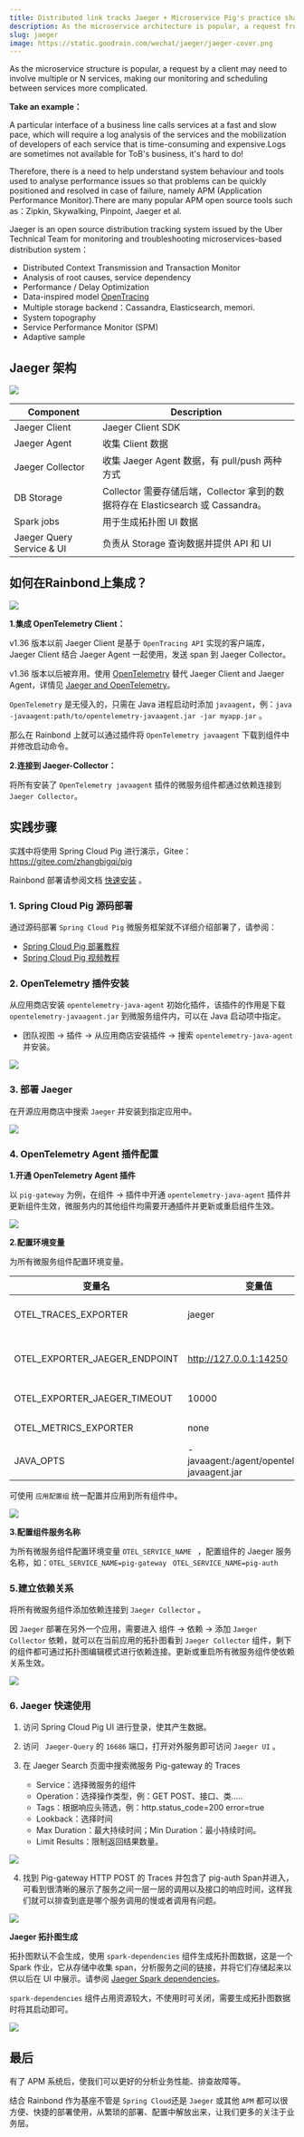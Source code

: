 ```yaml
---
title: Distributed link tracks Jaeger + Microservice Pig's practice sharing on Rainbond
description: As the microservice architecture is popular, a request from a client may need to involve multiple or N services, making our monitoring and scheduling between services more complex
slug: jaeger
image: https://static.goodrain.com/wechat/jaeger/jaeger-cover.png
---
```


As the microservice structure is popular, a request by a client may need to involve multiple or N services, making our monitoring and scheduling between services more complicated.

**Take an example：**

A particular interface of a business line calls services at a fast and slow pace, which will require a log analysis of the services and the mobilization of developers of each service that is time-consuming and expensive.Logs are sometimes not available for ToB's business, it's hard to do!

Therefore, there is a need to help understand system behaviour and tools used to analyse performance issues so that problems can be quickly positioned and resolved in case of failure, namely APM (Application Performance Monitor).There are many popular APM open source tools such as：Zipkin, Skywalking, Pinpoint, Jaeger et al.

Jaeger is an open source distribution tracking system issued by the Uber Technical Team for monitoring and troubleshooting microservices-based distribution system：

- Distributed Context Transmission and Transaction Monitor
- Analysis of root causes, service dependency
- Performance / Delay Optimization
- Data-inspired model [OpenTracing](http://opentring.io/)
- Multiple storage backend：Cassandra, Elasticsearch, memori.
- System topography
- Service Performance Monitor (SPM)
- Adaptive sample

<!--truncate-->

## Jaeger 架构

![](https://static.goodrain.com/wechat/jaeger/1.png)

| Component                                     | Description                                                    |
| --------------------------------------------- | -------------------------------------------------------------- |
| Jaeger Client                                 | Jaeger Client SDK                                              |
| Jaeger Agent                                  | 收集 Client 数据                                                   |
| Jaeger Collector                              | 收集 Jaeger Agent 数据，有 pull/push 两种方式                            |
| DB Storage                                    | Collector 需要存储后端，Collector 拿到的数据将存在 Elasticsearch 或 Cassandra。 |
| Spark jobs                                    | 用于生成拓扑图 UI 数据                                                  |
| Jaeger Query Service & UI | 负责从 Storage 查询数据并提供 API 和 UI                                   |

## 如何在Rainbond上集成？

![](https://static.goodrain.com/wechat/jaeger/2.png)

**1.集成 OpenTelemetry Client：**

v1.36 版本以前 Jaeger Client 是基于 `OpenTracing API` 实现的客户端库，Jaeger Client 结合 Jaeger Agent 一起使用，发送 span 到 Jaeger Collector。

v1.36 版本以后被弃用。使用 [OpenTelemetry](https://opentelemetry.io/) 替代  Jaeger Client and Jaeger Agent，详情见 [Jaeger and OpenTelemetry](https://medium.com/jaegertracing/jaeger-and-opentelemetry-1846f701d9f2)。

`OpenTelemetry` 是无侵入的，只需在 Java 进程启动时添加 `javaagent`，例：`java -javaagent:path/to/opentelemetry-javaagent.jar -jar myapp.jar` 。

那么在 Rainbond 上就可以通过插件将 `OpenTelemetry javaagent` 下载到组件中并修改启动命令。

**2.连接到 Jaeger-Collector：**

将所有安装了 `OpenTelemetry javaagent` 插件的微服务组件都通过依赖连接到 `Jaeger Collector`。

## 实践步骤

实践中将使用 Spring Cloud Pig 进行演示，Gitee：https://gitee.com/zhangbigqi/pig

Rainbond 部署请参阅文档 [快速安装](https://www.rainbond.com/docs/quick-start/quick-install) 。

### 1. Spring Cloud Pig 源码部署

通过源码部署 `Spring Cloud Pig` 微服务框架就不详细介绍部署了，请参阅：

- [Spring Cloud Pig 部署教程](https://t.goodrain.com/d/3-springcloud-pig-rainbond)
- [Spring Cloud Pig 视频教程](https://www.bilibili.com/video/BV1MZ4y1b7wW)

### 2. OpenTelemetry 插件安装

从应用商店安装 `opentelemetry-java-agent` 初始化插件，该插件的作用是下载 `opentelemetry-javaagent.jar` 到微服务组件内，可以在 Java 启动项中指定。

- 团队视图 -> 插件 -> 从应用商店安装插件 -> 搜索 `opentelemetry-java-agent` 并安装。

![](https://static.goodrain.com/wechat/jaeger/3.png)

### 3. 部署 Jaeger

在开源应用商店中搜索 `Jaeger` 并安装到指定应用中。

![](https://static.goodrain.com/wechat/jaeger/4.png)

### 4. OpenTelemetry Agent 插件配置

**1.开通 OpenTelemetry Agent 插件**

以 `pig-gateway` 为例，在组件 -> 插件中开通 `opentelemetry-java-agent` 插件并更新组件生效，微服务内的其他组件均需要开通插件并更新或重启组件生效。

![](https://static.goodrain.com/wechat/jaeger/5.png)

**2.配置环境变量**

为所有微服务组件配置环境变量。

| 变量名                                                                                          | 变量值                                                                                                    | 说明                             |
| -------------------------------------------------------------------------------------------- | ------------------------------------------------------------------------------------------------------ | ------------------------------ |
| OTEL_TRACES_EXPORTER                               | jaeger                                                                                                 | 选择 Jaeger exporter             |
| OTEL_EXPORTER_JAEGER_ENDPOINT | http://127.0.0.1:14250 | Jaeger Collector gRPC endpoint |
| OTEL_EXPORTER_JAEGER_TIMEOUT  | 10000                                                                                                  | 超时时间（毫秒）                       |
| OTEL_METRICS_EXPORTER                              | none                                                                                                   | Metrics 导出器                    |
| JAVA_OPTS                                                               | -javaagent:/agent/opentelemetry-javaagent.jar                          | Java 启动参数                      |

可使用 `应用配置组` 统一配置并应用到所有组件中。

![](https://static.goodrain.com/wechat/jaeger/6.png)

**3.配置组件服务名称**

为所有微服务组件配置环境变量 `OTEL_SERVICE_NAME ` ，配置组件的 Jaeger 服务名称，如：`OTEL_SERVICE_NAME=pig-gateway ` `OTEL_SERVICE_NAME=pig-auth `

### 5.建立依赖关系

将所有微服务组件添加依赖连接到 `Jaeger Collector` 。

因 `Jaeger` 部署在另外一个应用，需要进入 组件 -> 依赖 -> 添加 `Jaeger Collector` 依赖，就可以在当前应用的拓扑图看到 `Jaeger Collector` 组件，剩下的组件都可通过拓扑图编辑模式进行依赖连接。更新或重启所有微服务组件使依赖关系生效。

![](https://static.goodrain.com/wechat/jaeger/7.png)

### 6. Jaeger 快速使用

1. 访问 Spring Cloud Pig UI 进行登录，使其产生数据。

2. 访问 ` Jaeger-Query` 的 `16686` 端口，打开对外服务即可访问 `Jaeger UI` 。

3. 在 Jaeger Search 页面中搜索微服务 Pig-gateway 的 Traces

   - Service：选择微服务的组件
   - Operation：选择操作类型，例：GET POST、接口、类.....
   - Tags：根据响应头筛选，例：http.status_code=200 error=true
   - Lookback：选择时间
   - Max Duration：最大持续时间；Min Duration：最小持续时间。
   - Limit Results：限制返回结果数量。

![](https://static.goodrain.com/wechat/jaeger/10.png)

4. 找到 Pig-gateway HTTP POST 的 Traces 并包含了 pig-auth Span并进入，可看到很清晰的展示了服务之间一层一层的调用以及接口的响应时间，这样我们就可以排查到底是哪个服务调用的慢或者调用有问题。

![](https://static.goodrain.com/wechat/jaeger/11.png)

**Jaeger 拓扑图生成**

拓扑图默认不会生成，使用 `spark-dependencies` 组件生成拓扑图数据，这是一个 Spark 作业，它从存储中收集 span，分析服务之间的链接，并将它们存储起来以供以后在 UI 中展示。请参阅 [Jaeger Spark dependencies](https://github.com/jaegertracing/spark-dependencies)。

`spark-dependencies` 组件占用资源较大，不使用时可关闭，需要生成拓扑图数据时将其启动即可。

![](https://static.goodrain.com/wechat/jaeger/9.png)

## 最后

有了 APM 系统后，使我们可以更好的分析业务性能、排查故障等。

结合 Rainbond 作为基座不管是 `Spring Cloud`还是 `Jaeger` 或其他 `APM` 都可以很方便、快捷的部署使用，从繁琐的部署、配置中解放出来，让我们更多的关注于业务层。

